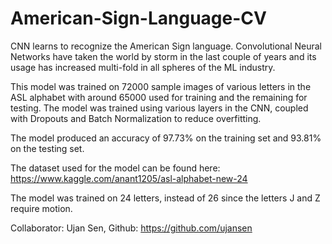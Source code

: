 # American-Sign-Language-CV
CNN learns to recognize the American Sign language.
Convolutional Neural Networks have taken the world by storm in the last couple of years and its usage has increased multi-fold in all spheres of the ML industry.

This model was trained on 72000 sample images of various letters in the ASL alphabet with around 65000 used for training and the remaining for testing. The model was trained using various layers in the CNN, coupled with Dropouts and Batch Normalization to reduce overfitting.

The model produced an accuracy of 97.73% on the training set and 93.81% on the testing set.

The dataset used for the model can be found here: https://www.kaggle.com/anant1205/asl-alphabet-new-24

The model was trained on 24 letters, instead of 26 since the letters J and Z require motion.

Collaborator: Ujan Sen, Github: https://github.com/ujansen
